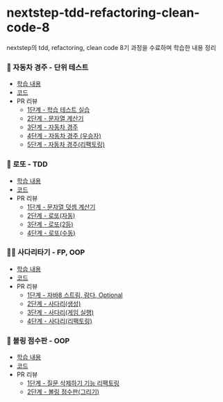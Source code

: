 # nextstep-tdd-refactoring-clean-code-8
nextstep의 tdd, refactoring, clean code 8기 과정을 수료하며 학습한 내용 정리

### 🚗 자동차 경주 - 단위 테스트
- [학습 내용](./docs/racingcar.md)
- [코드](https://github.com/kimdahyeee/java-racingcar/tree/kimdahyeee)
- PR 리뷰
    - [1단계 - 학습 테스트 실습](https://github.com/next-step/java-racingcar/pull/705)
    - [2단계 - 문자열 계산기](https://github.com/next-step/java-racingcar/pull/775)
    - [3단계 - 자동차 경주](https://github.com/next-step/java-racingcar/pull/844)
    - [4단계 - 자동차 경주 (우승자)](https://github.com/next-step/java-racingcar/pull/895)
    - [5단계 - 자동차 경주(리팩토링)](https://github.com/next-step/java-racingcar/pull/924)

### 🥇 로또 - TDD
- [학습 내용](./docs/lotto.md)
- [코드](https://github.com/kimdahyeee/java-lotto/tree/kimdahyeee)
- PR 리뷰
    - [1단계 - 문자열 덧셈 계산기](https://github.com/next-step/java-lotto/pull/540)
    - [2단계 - 로또(자동)](https://github.com/next-step/java-lotto/pull/587)
    - [3단계 - 로또(2등)](https://github.com/next-step/java-lotto/pull/621)
    - [4단계 - 로또(수동)](https://github.com/next-step/java-lotto/pull/643)

### 🧗‍♀ 사다리타기 - FP, OOP
- [학습 내용](./docs/ladder.md)
- [코드](https://github.com/kimdahyeee/java-ladder/tree/kimdahyeee)
- PR 리뷰
    - [1단계 - 자바8 스트림, 람다, Optional](https://github.com/next-step/java-ladder/pull/450)
    - [2단계 - 사다리(생성)](https://github.com/next-step/java-ladder/pull/488)
    - [3단계 - 사다리(게임 실행)](https://github.com/next-step/java-ladder/pull/511)
    - [4단계 - 사다리(리팩토링)](https://github.com/next-step/java-ladder/pull/524)

### 🎳 볼링 점수판 - OOP
- [학습 내용](./docs/bowling.md)
- [코드](https://github.com/kimdahyeee/java-bowling/tree/kimdahyeee)
- PR 리뷰
    - [1단계 - 질문 삭제하기 기능 리팩토링](https://github.com/next-step/java-bowling/pull/186)
    - [2단계 - 볼링 점수판(그리기)](https://github.com/next-step/java-bowling/pull/232)